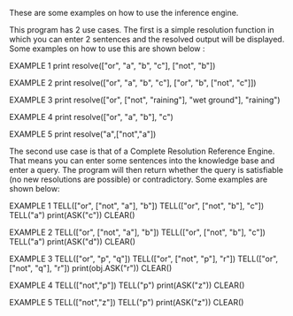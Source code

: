 These are some examples on how to use the inference engine.

This program has 2 use cases. The first is a simple resolution function in which you can enter 2 sentences and the resolved output will be displayed. Some examples on how to use this are shown below :

EXAMPLE 1
  print resolve(["or", "a", "b", "c"], ["not", "b"])

EXAMPLE 2
  print resolve(["or", "a", "b", "c"], ["or", "b", ["not", "c"]])

EXAMPLE 3
  print resolve(["or", ["not", "raining"], "wet ground"], "raining")

EXAMPLE 4
  print resolve(["or", "a", "b"], "c")

EXAMPLE 5
  print resolve("a",["not","a"])



The second use case is that of a Complete Resolution Reference Engine. That means you can enter some sentences into the knowledge base and enter a query. The program will then return whether the query is satisfiable (no new resolutions are possible) or contradictory. Some examples are shown below:


EXAMPLE 1
  TELL(["or", ["not", "a"], "b"])
  TELL(["or", ["not", "b"], "c"])
  TELL("a")
  print(ASK("c"))
  CLEAR()

EXAMPLE 2
  TELL(["or", ["not", "a"], "b"])
  TELL(["or", ["not", "b"], "c"])
  TELL("a")
  print(ASK("d"))
  CLEAR()

EXAMPLE 3
  TELL(["or", "p", "q"])
  TELL(["or", ["not", "p"], "r"])
  TELL(["or", ["not", "q"], "r"])
  print(obj.ASK("r"))
  CLEAR()

EXAMPLE 4
  TELL(["not","p"])
  TELL("p")
  print(ASK("z"))
  CLEAR()

EXAMPLE 5
  TELL(["not","z"])
  TELL("p")
  print(ASK("z"))
  CLEAR()

